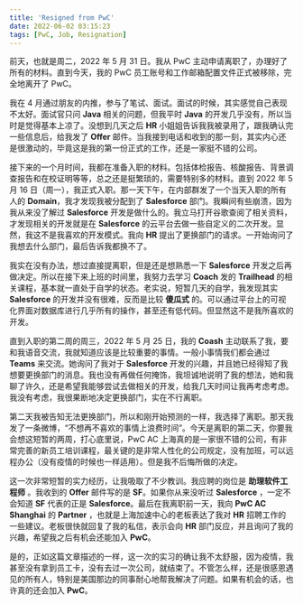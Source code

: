 ```yaml
---
title: 'Resigned from PwC'
date: 2022-06-02 03:15:23
tags: [PwC, Job, Resignation]
---
```

前天，也就是周二，2022 年 5 月 31 日。我从 PwC 主动申请离职了，办理好了所有的材料。直到今天，我的 PwC 员工账号和工作邮箱配置文件正式被移除，完全地离开了 PwC。

我在 4 月通过朋友的内推，参与了笔试、面试。面试的时候，其实感觉自己表现不太好。面试官只问 **Java** 相关的问题，但我平时 **Java** 的开发几乎没有，所以当时是觉得基本上凉了。没想到几天之后 **HR** 小姐姐告诉我我被录用了，跟我确认完一些信息后，给我发了 **Offer** 邮件。当我接到电话和收到的那一刻，其实内心还是很激动的，毕竟这是我的第一份正式的工作，还是一家挺不错的公司。

接下来的一个月时间，我都在准备入职的材料。包括体检报告、核酸报告、背景调查报告和在校证明等等，总之还是挺繁琐的，需要特别多的材料。直到 2022 年 5 月 16 日（周一），我正式入职。那一天下午，在内部群发了一个当天入职的所有人的 **Domain**，我才发现我被分配到了 **Salesforce** 部门。我瞬间有些崩溃，因为我从来没了解过 **Salesforce** 开发是做什么的。我立马打开谷歌查阅了相关资料，才发现相关的开发就是在 **Salesforce** 的云平台去做一些自定义的二次开发。显然，我这不是我喜欢的开发模式。我向 **HR** 提出了更换部门的请求。一开始询问了我想去什么部门，最后告诉我都换不了。

我实在没有办法，想过直接提离职，但是还是想熟悉一下 **Salesforce** 开发之后再做决定。所以在接下来上班的时间里，我努力去学习 **Coach** 发的 **Trailhead** 的相关课程，基本就一直处于自学的状态。老实说，短暂几天的自学，我发现其实 **Salesforce** 的开发并没有很难，反而是比较 **傻瓜式** 的。可以通过平台上的可视化界面对数据库进行几乎所有的操作，甚至还有低代码。但显然这不是我所喜欢的开发。

直到入职的第二周的周三，2022 年 5 月 25 日，我的 **Coash** 主动联系了我，要和我语音交流，我就知道应该是比较重要的事情。一般小事情我们都会通过 **Teams** 来交流。她询问了我对于 **Salesforce** 开发的兴趣，并且她已经得知了我想要更换部门的消息。我也没有再做任何掩饰，我坦诚地说明了我的想法，她和我聊了许久，还是希望我能够尝试去做相关的开发，给我几天时间让我再考虑考虑。我没有考虑，我很果断地决定更换部门，实在不行离职。

第二天我被告知无法更换部门，所以和刚开始预测的一样，我选择了离职。那天我发了一条微博，“不想再不喜欢的事情上浪费时间”。今天是离职的第二天，你要我会想这短暂的两周，打心底里说，PwC AC 上海真的是一家很不错的公司，有非常完善的新员工培训课程，最关键的是非常人性化的公司规定，没有加班，可以远程办公（没有疫情的时候也一样适用）。但是我不后悔所做的决定。

这一次非常短暂的实力经历，让我吸取了不少教训。我应聘的岗位是 **助理软件工程师** 。我收到的 **Offer** 邮件写的是 **SF**。如果你从来没听过 **Salesforce** ，一定不会知道 **SF** 代表的正是 **Salesforce**。最后在我离职前一天，我向 **PwC AC Shanghai** 的 **Partner** ，也就是上海加速中心的老板表达了我对 **HR** 招聘工作的一些建议。老板很快就回复了我的私信，表示会向 **HR** 部门反应，并且询问了我的兴趣，希望我之后有机会还能加入 **PwC**。

是的，正如这篇文章描述的一样，这一次的实习的确让我不太舒服，因为疫情，我甚至没有拿到员工卡，没有去过一次公司，就结束了。不管怎么样，还是很感恩遇见的所有人，特别是美国那边的同事耐心地帮我解决了问题。如果有机会的话，也许真的还会加入 **PwC**。